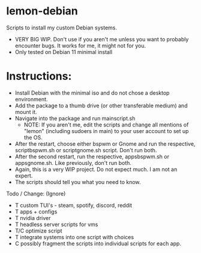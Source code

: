 # lemon-debian
Scripts to install my custom Debian systems. </br>

 - VERY BIG WIP. Don't use if you aren't me unless you want to probably encounter bugs. It works for me, it might not for you. </br>
 - Only tested on Debian 11 minimal install

# Instructions: </br>
 - Install Debian with the minimal iso and do not chose a desktop environment. </br>
 - Add the package to a thumb drive (or other transferable medium) and mount it. </br>
 - Navigate into the package and run mainscript.sh 
   - NOTE: If you aren't me, edit the scripts and change all mentions of "lemon" (including sudoers in main) to your user account to set up the OS. </br>
 - After the restart, choose either bspwm or Gnome and run the respective, scriptbspwm.sh or scriptgnome.sh script. Don't run both. </br>
 - After the second restart, run the respective, appsbspwm.sh or appsgnome.sh. Like previously, don't run both. </br>
 - Again, this is a very WIP project. Do not expect much. I am not an expert.
 - The scripts should tell you what you need to know.


Todo / Change: (Ignore) </br>
 - T custom TUI's - steam, spotify, discord, reddit </br>
 - T apps + configs </br> 
 - T nvidia driver </br>
 - T headless server scripts for vms </br>
 - T/C optimize script </br>
 - T integrate systems into one script with choices </br>
 - C possibly fragment the scripts into individual scripts for each app. </br>
